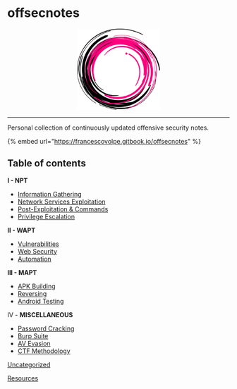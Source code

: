 # offsecnotes

<div align="center">

<img src=".gitbook/assets/logo.png" alt="" width="188">

</div>

***

Personal collection of continuously updated offensive security notes.

{% embed url="https://francescovolpe.gitbook.io/offsecnotes" %}

## Table of contents

**I - NPT**

* [Information Gathering](i-npt/information-gathering.md "mention")
* [Network Services Exploitation](i-npt/network-services-exploitation.md "mention")
* [Post-Exploitation & Commands](i-npt/post-exploitation.md "mention")
* [Privilege Escalation](i-npt/privilege-escalation.md "mention")

**II - WAPT**

* [Vulnerabilities](ii-wapt/vulnerabilities/ "mention")
* [Web Security](ii-wapt/web-security/ "mention")
* [Automation](ii-wapt/automation.md "mention")

**III - MAPT**

* [APK Building](iii-mapt/apk-building.md "mention")
* [Reversing](iii-mapt/reversing.md "mention")
* [Android Testing](iii-mapt/android-testing.md "mention")

IV - **MISCELLANEOUS**

* [Password Cracking](iv-miscellaneous/password-cracking.md "mention")
* [Burp Suite](iv-miscellaneous/burp-suite.md "mention")
* [AV Evasion](iv-miscellaneous/av-evasion.md "mention")
* [CTF Methodology](iv-miscellaneous/ctf-methodology.md "mention")

[Uncategorized](uncategorized.md "mention")

[Resources](resources.md "mention")
